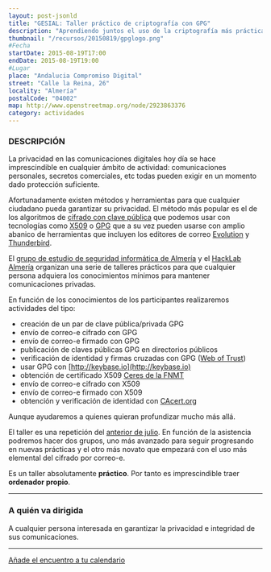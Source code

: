 ```yaml
---
layout: post-jsonld
title: "GESIAL: Taller práctico de criptografía con GPG"
description: "Aprendiendo juntos el uso de la criptografía más práctica y elemental"
thumbnail: "/recursos/20150819/gpglogo.png"
#Fecha
startDate: 2015-08-19T17:00
endDate: 2015-08-19T19:00
#Lugar
place: "Andalucia Compromiso Digital"
street: "Calle la Reina, 26"
locality: "Almería"
postalCode: "04002"
map: http://www.openstreetmap.org/node/2923863376
category: actividades
---
```



### DESCRIPCIÓN

La privacidad en las comunicaciones digitales hoy día se hace imprescindible en cualquier ámbito de actividad: comunicaciones personales, secretos comerciales, etc todas pueden exigir en un momento dado protección suficiente.

Afortunadamente existen métodos y herramientas para que cualquier ciudadano pueda garantizar su privacidad. El método más popular es el de los algoritmos de [cifrado con clave pública](https://es.wikipedia.org/wiki/Criptograf%C3%ADa_asim%C3%A9trica) que podemos usar con tecnologías como [X509](https://es.wikipedia.org/wiki/X.509) o [GPG](https://es.wikipedia.org/wiki/Pretty_Good_Privacy) que a su vez pueden usarse con amplio abanico de herramientas que incluyen los editores de correo [Evolution](https://wiki.gnome.org/Apps/Evolution) y [Thunderbird](https://www.mozilla.org/es-ES/thunderbird/).

El [grupo de estudio de seguridad informática de Almería](http://foro.hacklabalmeria.net/c/gesial) y el [HackLab Almería](http://hacklabalmeria.net/) organizan una serie de talleres prácticos para que cualquier persona adquiera los conocimientos mínimos para mantener comunicaciones privadas.

En función de los conocimientos de los participantes realizaremos actividades del tipo:

 - creación de un par de clave pública/privada GPG
 - envío de correo-e cifrado con GPG
 - envío de correo-e firmado con GPG
 - publicación de claves públicas GPG en directorios públicos
 - verificación de identidad y firmas cruzadas con GPG ([Web of Trust](https://es.wikipedia.org/wiki/Anillo_de_confianza))
 - usar GPG con [http://keybase.io](http://keybase.io)
 - obtención de certificado X509 [Ceres de la FNMT](http://www.cert.fnmt.es/)
 - envío de correo-e cifrado con X509
 - envío de correo-e firmado con X509
 - obtención y verificación de identidad con [CAcert.org](http://CAcert.org)
 
Aunque ayudaremos a quienes quieran profundizar mucho más allá.

El taller es una repetición del [anterior de julio](http://hacklabalmeria.net/actividades/2015/07/14/Criptografia-GPG-PGP.html). En función de la asistencia podremos hacer dos grupos, uno más avanzado para seguir progresando en nuevas prácticas y el otro más novato que empezará con el uso más elemental del cifrado por correo-e.

Es un taller absolutamente __práctico__. Por tanto es imprescindible traer __ordenador propio__.

---

### A quién va dirigida

A cualquier persona interesada en garantizar la privacidad e integridad de sus comunicaciones.

---


[Añade el encuentro a tu calendario](https://www.google.com/calendar/event?eid=c2JwczlxajNsdmQ5N3NiMjM2OWRmODU5OG8gZW9odWFsNnNydnIybDRvcWExdWpldmFkOXNAZw&ctz=Europe/Madrid)
